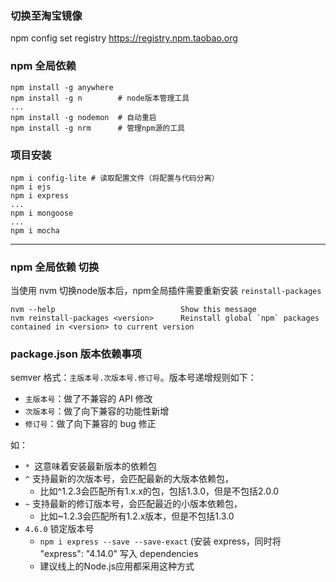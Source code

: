 
### 切换至淘宝镜像
npm config set registry https://registry.npm.taobao.org

### npm 全局依赖

``` shell
npm install -g anywhere
npm install -g n        # node版本管理工具
...
npm install -g nodemon  # 自动重启
npm install -g nrm      # 管理npm源的工具
```

### 项目安装
``` shell
npm i config-lite # 读取配置文件（将配置与代码分离）
npm i ejs
npm i express
...
npm i mongoose
...
npm i mocha
```

---------------------------------------------

### npm 全局依赖 切换

当使用 nvm 切换node版本后，npm全局插件需要重新安装 `reinstall-packages`

``` shell
nvm --help                            Show this message
nvm reinstall-packages <version>      Reinstall global `npm` packages contained in <version> to current version
```

### package.json 版本依赖事项

semver 格式：`主版本号.次版本号.修订号`。版本号递增规则如下：

- `主版本号`：做了不兼容的 API 修改
- `次版本号`：做了向下兼容的功能性新增
- `修订号`：做了向下兼容的 bug 修正

如：
- `* `这意味着安装最新版本的依赖包
- `^` 支持最新的次版本号，会匹配最新的大版本依赖包，
    + 比如^1.2.3会匹配所有1.x.x的包，包括1.3.0，但是不包括2.0.0
- `~` 支持最新的修订版本号，会匹配最近的小版本依赖包，
    + 比如~1.2.3会匹配所有1.2.x版本，但是不包括1.3.0
- `4.6.0` 锁定版本号
    + `npm i express --save --save-exact` (安装 express，同时将 "express": "4.14.0" 写入 dependencies
    + 建议线上的Node.js应用都采用这种方式
